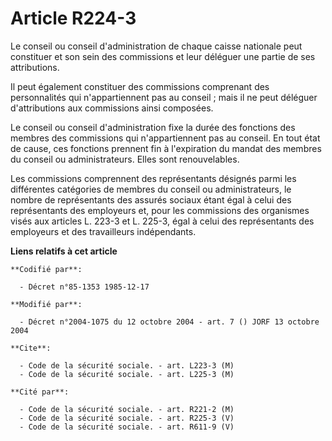 # Article R224-3

Le conseil ou conseil d'administration de chaque caisse nationale peut constituer et son sein des commissions et leur
déléguer une partie de ses attributions.

Il peut également constituer des commissions comprenant des personnalités qui n'appartiennent pas au conseil ; mais il ne
peut déléguer d'attributions aux commissions ainsi composées.

Le conseil ou conseil d'administration fixe la durée des fonctions des membres des commissions qui n'appartiennent pas au
conseil. En tout état de cause, ces fonctions prennent fin à l'expiration du mandat des membres du conseil ou
administrateurs. Elles sont renouvelables.

Les commissions comprennent des représentants désignés parmi les différentes catégories de membres du conseil ou
administrateurs, le nombre de représentants des assurés sociaux étant égal à celui des représentants des employeurs et, pour
les commissions des organismes visés aux articles L. 223-3 et L. 225-3, égal à celui des représentants des employeurs et des
travailleurs indépendants.

**Liens relatifs à cet article**

	**Codifié par**:

	  - Décret n°85-1353 1985-12-17

	**Modifié par**:

	  - Décret n°2004-1075 du 12 octobre 2004 - art. 7 () JORF 13 octobre 2004

	**Cite**:

	  - Code de la sécurité sociale. - art. L223-3 (M)
	  - Code de la sécurité sociale. - art. L225-3 (M)

	**Cité par**:

	  - Code de la sécurité sociale. - art. R221-2 (M)
	  - Code de la sécurité sociale. - art. R225-3 (V)
	  - Code de la sécurité sociale. - art. R611-9 (V)
